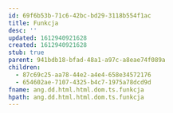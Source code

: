 ```yaml
---
id: 69f6b53b-71c6-42bc-bd29-3118b554f1ac
title: Funkcja
desc: ''
updated: 1612940921628
created: 1612940921628
stub: true
parent: 941bdb18-bfad-48a1-a97c-a8eae74f089a
children:
  - 87c69c25-aa78-44e2-a4e4-658e34572176
  - 654602ae-7107-4325-b4c7-1975a78dcd9d
fname: ang.dd.html.html.dom.ts.funkcja
hpath: ang.dd.html.html.dom.ts.funkcja
---
```




